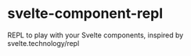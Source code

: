 # svelte-component-repl
REPL to play with your Svelte components, inspired by svelte.technology/repl
